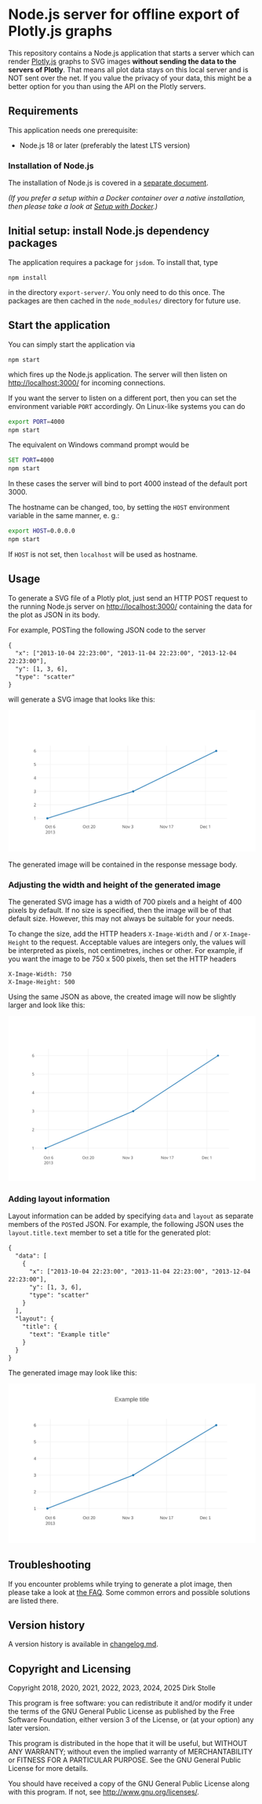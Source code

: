 # Node.js server for offline export of Plotly.js graphs

This repository contains a Node.js application that starts a server which can
render [Plotly.js](https://plotly.com/javascript/) graphs to SVG images
__without sending the data to the servers of Plotly__. That means all plot data
stays on this local server and is NOT sent over the net. If you value the
privacy of your data, this might be a better option for you than using the API
on the Plotly servers.

## Requirements

This application needs one prerequisite:

* Node.js 18 or later (preferably the latest LTS version)

### Installation of Node.js

The installation of Node.js is covered in a [separate document](./documentation/installation-node-js.md).

_(If you prefer a setup within a Docker container over a native installation,
then please take a look at [Setup with Docker](./documentation/docker.md).)_

## Initial setup: install Node.js dependency packages

The application requires a package for `jsdom`. To install that, type

    npm install

in the directory `export-server/`. You only need to do this once. The packages
are then cached in the `node_modules/` directory for future use.

## Start the application

You can simply start the application via

    npm start

which fires up the Node.js application. The server will then listen on
<http://localhost:3000/> for incoming connections.

If you want the server to listen on a different port, then you can set the
environment variable `PORT` accordingly. On Linux-like systems you can do

``` bash
export PORT=4000
npm start
```

The equivalent on Windows command prompt would be

``` cmd
SET PORT=4000
npm start
```

In these cases the server will bind to port 4000 instead of the default port
3000.

The hostname can be changed, too, by setting the `HOST` environment variable in
the same manner, e. g.:

``` bash
export HOST=0.0.0.0
npm start
```

If `HOST` is not set, then `localhost` will be used as hostname.

## Usage

To generate a SVG file of a Plotly plot, just send an HTTP POST request to the
running Node.js server on <http://localhost:3000/> containing the data for the
plot as JSON in its body.

For example, POSTing the following JSON code to the server

    {
      "x": ["2013-10-04 22:23:00", "2013-11-04 22:23:00", "2013-12-04 22:23:00"],
      "y": [1, 3, 6],
      "type": "scatter"
    }

will generate a SVG image that looks like this:

![Generated image example](./documentation/graph-007e94ad-97c7-4f7b-9bf1-a524f689b8b5.svg)

The generated image will be contained in the response message body.

### Adjusting the width and height of the generated image

The generated SVG image has a width of 700 pixels and a height of 400 pixels by
default. If no size is specified, then the image will be of that default size.
However, this may not always be suitable for your needs.

To change the size, add the HTTP headers `X-Image-Width` and / or
`X-Image-Height` to the request. Acceptable values are integers only, the values
will be interpreted as pixels, not centimetres, inches or other. For example, if
you want the image to be 750 x 500 pixels, then set the HTTP headers

    X-Image-Width: 750
    X-Image-Height: 500

Using the same JSON as above, the created image will now be slightly larger and
look like this:

![Custom size image example](./documentation/graph-5b41aefe-146f-49b6-bcc6-dac42102cad9.svg)

### Adding layout information

Layout information can be added by specifying `data` and `layout` as separate
members of the `POST`ed JSON. For example, the following JSON uses the
`layout.title.text` member to set a title for the generated plot:

```
{
  "data": [
    {
      "x": ["2013-10-04 22:23:00", "2013-11-04 22:23:00", "2013-12-04 22:23:00"],
      "y": [1, 3, 6],
      "type": "scatter"
    }
  ],
  "layout": {
    "title": {
      "text": "Example title"
    }
  }
}
```

The generated image may look like this:

![Image example with layout data for title](./documentation/graph-layout.svg)

## Troubleshooting

If you encounter problems while trying to generate a plot image, then please
take a look at [the FAQ](./documentation/troubleshooting-faq.md). Some common
errors and possible solutions are listed there.

## Version history

A version history is available in [changelog.md](./changelog.md).

## Copyright and Licensing

Copyright 2018, 2020, 2021, 2022, 2023, 2024, 2025  Dirk Stolle

This program is free software: you can redistribute it and/or modify
it under the terms of the GNU General Public License as published by
the Free Software Foundation, either version 3 of the License, or
(at your option) any later version.

This program is distributed in the hope that it will be useful,
but WITHOUT ANY WARRANTY; without even the implied warranty of
MERCHANTABILITY or FITNESS FOR A PARTICULAR PURPOSE.  See the
GNU General Public License for more details.

You should have received a copy of the GNU General Public License
along with this program.  If not, see <http://www.gnu.org/licenses/>.
